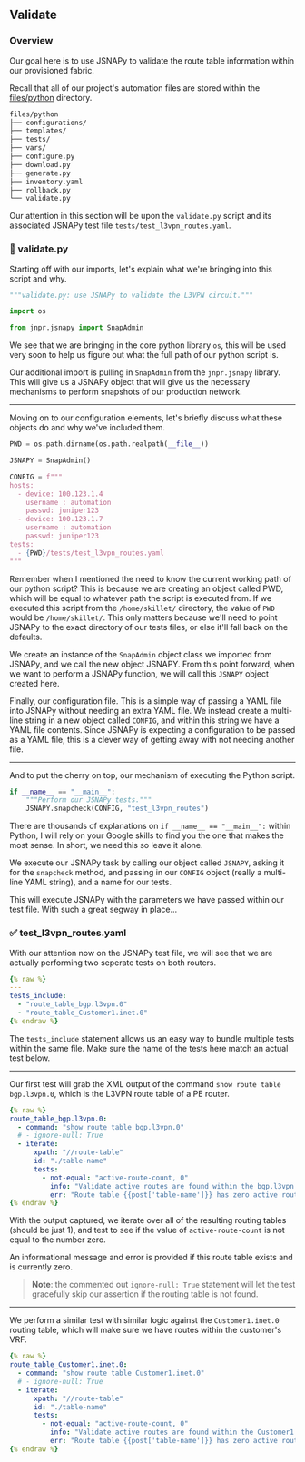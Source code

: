 ## Validate

### Overview

Our goal here is to use JSNAPy to validate the route table information within our provisioned fabric.

Recall that all of our project's automation files are stored within the [files/python](https://github.com/cdot65/juniper-mpls-l3vpn-demo/tree/main/files/python) directory.

```bash
files/python
├── configurations/
├── templates/
├── tests/
├── vars/
├── configure.py
├── download.py
├── generate.py
├── inventory.yaml
├── rollback.py
└── validate.py
```

Our attention in this section will be upon the `validate.py` script and its associated JSNAPy test file `tests/test_l3vpn_routes.yaml`.

### 🐍 validate.py

Starting off with our imports, let's explain what we're bringing into this script and why.

```python
"""validate.py: use JSNAPy to validate the L3VPN circuit."""

import os

from jnpr.jsnapy import SnapAdmin

```

We see that we are bringing in the core python library `os`, this will be used very soon to help us figure out what the full path of our python script is.

Our additional import is pulling in `SnapAdmin` from the `jnpr.jsnapy` library. This will give us a JSNAPy object that will give us the necessary mechanisms to perform snapshots of our production network.

---

Moving on to our configuration elements, let's briefly discuss what these objects do and why we've included them.

```python
PWD = os.path.dirname(os.path.realpath(__file__))

JSNAPY = SnapAdmin()

CONFIG = f"""
hosts:
  - device: 100.123.1.4
    username : automation
    passwd: juniper123
  - device: 100.123.1.7
    username : automation
    passwd: juniper123
tests:
  - {PWD}/tests/test_l3vpn_routes.yaml
"""
```

Remember when I mentioned the need to know the current working path of our python script? This is because we are creating an object called PWD, which will be equal to whatever path the script is executed from. If we executed this script from the `/home/skillet/` directory, the value of `PWD` would be `/home/skillet/`. This only matters because we'll need to point JSNAPy to the exact directory of our tests files, or else it'll fall back on the defaults.

We create an instance of the `SnapAdmin` object class we imported from JSNAPy, and we call the new object JSNAPY. From this point forward, when we want to perform a JSNAPy function, we will call this `JSNAPY` object created here.

Finally, our configuration file. This is a simple way of passing a YAML file into JSNAPy without needing an extra YAML file. We instead create a multi-line string in a new object called `CONFIG`, and within this string we have a YAML file contents. Since JSNAPy is expecting a configuration to be passed as a YAML file, this is a clever way of getting away with not needing another file.

---

And to put the cherry on top, our mechanism of executing the Python script.

```python
if __name__ == "__main__":
    """Perform our JSNAPy tests."""
    JSNAPY.snapcheck(CONFIG, "test_l3vpn_routes")

```

There are thousands of explanations on `if __name__ == "__main__":` within Python, I will rely on your Google skills to find you the one that makes the most sense. In short, we need this so leave it alone.

We execute our JSNAPy task by calling our object called `JSNAPY`, asking it for the `snapcheck` method, and passing in our `CONFIG` object (really a multi-line YAML string), and a name for our tests.

This will execute JSNAPy with the parameters we have passed within our test file. With such a great segway in place...

### ✅ test_l3vpn_routes.yaml

With our attention now on the JSNAPy test file, we will see that we are actually performing two seperate tests on both routers.

```yaml
{% raw %}
---
tests_include:
  - "route_table_bgp.l3vpn.0"
  - "route_table_Customer1.inet.0"
{% endraw %}
```

The `tests_include` statement allows us an easy way to bundle multiple tests within the same file. Make sure the name of the tests here match an actual test below.

---

Our first test will grab the XML output of the command `show route table bgp.l3vpn.0`, which is the L3VPN route table of a PE router.

```yaml
{% raw %}
route_table_bgp.l3vpn.0:
  - command: "show route table bgp.l3vpn.0"
  # - ignore-null: True
  - iterate:
      xpath: "//route-table"
      id: "./table-name"
      tests:
        - not-equal: "active-route-count, 0"
          info: "Validate active routes are found within the bgp.l3vpn.0 table"
          err: "Route table {{post['table-name']}} has zero active routes"
{% endraw %}
```

With the output captured, we iterate over all of the resulting routing tables (should be just 1), and test to see if the value of `active-route-count` is not equal to the number zero.

An informational message and error is provided if this route table exists and is currently zero.

> **Note**: the commented out `ignore-null: True` statement will let the test gracefully skip our assertion if the routing table is not found.

---

We perform a similar test with similar logic against the `Customer1.inet.0` routing table, which will make sure we have routes within the customer's VRF.

```yaml
{% raw %}
route_table_Customer1.inet.0:
  - command: "show route table Customer1.inet.0"
  # - ignore-null: True
  - iterate:
      xpath: "//route-table"
      id: "./table-name"
      tests:
        - not-equal: "active-route-count, 0"
          info: "Validate active routes are found within the Customer1.inet.0 table"
          err: "Route table {{post['table-name']}} has zero active routes"
{% endraw %}
```
